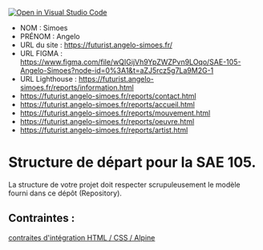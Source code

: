[![Open in Visual Studio Code](https://classroom.github.com/assets/open-in-vscode-c66648af7eb3fe8bc4f294546bfd86ef473780cde1dea487d3c4ff354943c9ae.svg)](https://classroom.github.com/online_ide?assignment_repo_id=9708376&assignment_repo_type=AssignmentRepo)
- NOM : Simoes
- PRÉNOM : Angelo
- URL du site : https://futurist.angelo-simoes.fr/
- URL FIGMA : https://www.figma.com/file/wQIGijVh9YpZWZPvn9LOqo/SAE-105-Angelo-Simoes?node-id=0%3A1&t=aZJ5rcz5g7La9M2G-1
- URL Lighthouse  : https://futurist.angelo-simoes.fr/reports/information.html
- https://futurist.angelo-simoes.fr/reports/contact.html
- https://futurist.angelo-simoes.fr/reports/accueil.html
- https://futurist.angelo-simoes.fr/reports/mouvement.html
- https://futurist.angelo-simoes.fr/reports/oeuvre.html
- https://futurist.angelo-simoes.fr/reports/artist.html

# Structure de départ pour la SAE 105.

La structure de votre projet doit respecter scrupuleusement le modèle fourni dans ce dépôt (Repository).

## Contraintes :
[contraites d'intégration HTML / CSS / Alpine](https://moodle.univ-fcomte.fr/mod/page/view.php?id=645799)


